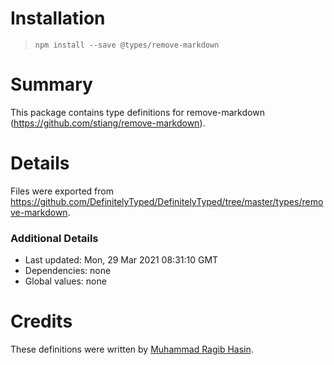 # Installation
> `npm install --save @types/remove-markdown`

# Summary
This package contains type definitions for remove-markdown (https://github.com/stiang/remove-markdown).

# Details
Files were exported from https://github.com/DefinitelyTyped/DefinitelyTyped/tree/master/types/remove-markdown.

### Additional Details
 * Last updated: Mon, 29 Mar 2021 08:31:10 GMT
 * Dependencies: none
 * Global values: none

# Credits
These definitions were written by [Muhammad Ragib Hasin](https://github.com/RagibHasin).
